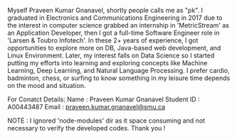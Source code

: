Myself Praveen Kumar Gnanavel, shortly people calls me as "pk". I graduated in Electronics and Communications Engineering in 2017 due to the interest in computer science grabbed an internship in 'MetricStream' as an Application Developer, then I got a full-time Software Engineer role in 'Larsen & Toubro Infotech'. In these 2+ years of experience, I got opportunities to explore more on DB, Java-based web development, and Linux Environment. Later, my interest falls on Data Science so I started putting my efforts into learning and exploring concepts like Machine Learning, Deep Learning, and Natural Language Processing. I prefer cardio, badminton, chess, or surfing to know something in my leisure time depends on the mood and situation.

For Conatct Details: Name : Praveen Kumar Gnanavel Student ID : A00443487 Email : praveen.kumar.gnanavel@smu.ca

NOTE : I ignored 'node-modules' dir as it space consuming and not necessary to verify the developed codes. Thank you !
